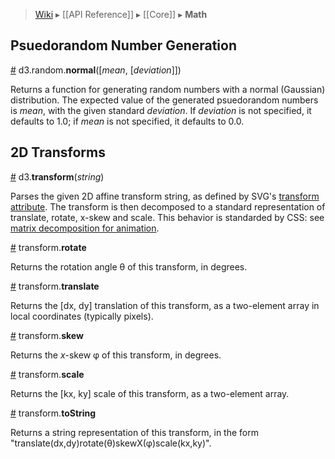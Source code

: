 > [Wiki](Home) ▸ [[API Reference]] ▸ [[Core]] ▸ **Math**

## Psuedorandom Number Generation

<a name="d3_random_normal" href="#wiki-d3_random_normal">#</a> d3.random.<b>normal</b>([<i>mean</i>, [<i>deviation</i>]])

Returns a function for generating random numbers with a normal (Gaussian) distribution. The expected value of the generated psuedorandom numbers is *mean*, with the given standard *deviation*. If *deviation* is not specified, it defaults to 1.0; if *mean* is not specified, it defaults to 0.0.

## 2D Transforms

<a name="d3_transform" href="#wiki-d3_transform">#</a> d3.<b>transform</b>(<i>string</i>)

Parses the given 2D affine transform string, as defined by SVG's [transform attribute](http://www.w3.org/TR/SVG/coords.html#TransformAttribute). The transform is then decomposed to a standard representation of translate, rotate, x-skew and scale. This behavior is standarded by CSS: see [matrix decomposition for animation](http://www.w3.org/TR/css3-2d-transforms/#matrix-decomposition).

<a name="transform_rotate" href="#wiki-transform_rotate">#</a> transform.<b>rotate</b>

Returns the rotation angle θ of this transform, in degrees.

<a name="transform_translate" href="#wiki-transform_translate">#</a> transform.<b>translate</b>

Returns the [dx, dy] translation of this transform, as a two-element array in local coordinates (typically pixels).

<a name="transform_skew" href="#wiki-transform_skew">#</a> transform.<b>skew</b>

Returns the *x*-skew φ of this transform, in degrees.

<a name="transform_scale" href="#wiki-transform_scale">#</a> transform.<b>scale</b>

Returns the [kx, ky] scale of this transform, as a two-element array.

<a name="transform_toString" href="#wiki-transform_toString">#</a> transform.<b>toString</b>

Returns a string representation of this transform, in the form "translate(dx,dy)rotate(θ)skewX(φ)scale(kx,ky)".